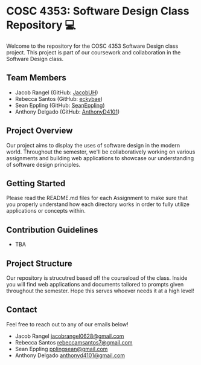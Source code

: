 # COSC 4353: Software Design Class Repository 💻

Welcome to the repository for the COSC 4353 Software Design class project. This project is part of our coursework and collaboration in the Software Design class.

## Team Members

- Jacob Rangel (GitHub: [JacobUH](https://github.com/JacobUH))
- Rebecca Santos (GitHub: [eckybae](https://github.com/eckybae))
- Sean Eppling (GitHub: [SeanEppling](https://github.com/SeanEppling))
- Anthony Delgado (GitHub: [AnthonyD4101](https://github.com/AnthonyD4101))

## Project Overview

Our project aims to display the uses of software design in the modern world. Throughout the semester, we'll be collaboratively working on various assignments and building web applications to showcase our understanding of software design principles.

## Getting Started

Please read the README.md files for each Assignment to make sure that you properly understand how each directory works in order to fully utilize applications or concepts within.

## Contribution Guidelines

- TBA

## Project Structure

Our repository is strucutred based off the courseload of the class. Inside you will find web applications and documents tailored to prompts given throughout the semester. Hope this serves whoever needs it at a high level!

## Contact

Feel free to reach out to any of our emails below!

- Jacob Rangel [jacobrangel0628@gmail.com](https://jacobrangel0628@gmail.com)
- Rebecca Santos [rebeccamsantos7@gmail.com](https://rebeccamsantos7@gmail.com)
- Sean Eppling [pplingsean@gmail.com](https://epplingsean@gmail.com)
- Anthony Delgado [anthonyd4101@gmail.com](https://anthonyd4101@gmail.com)
